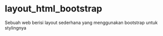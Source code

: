 # layout_html_bootstrap
Sebuah web berisi layout sederhana yang menggunakan bootstrap untuk stylingnya
